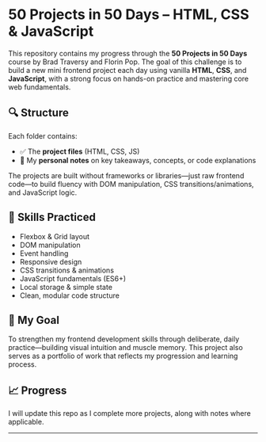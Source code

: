 # 50 Projects in 50 Days – HTML, CSS & JavaScript

This repository contains my progress through the **50 Projects in 50 Days** course by Brad Traversy and Florin Pop. The goal of this challenge is to build a new mini frontend project each day using vanilla **HTML**, **CSS**, and **JavaScript**, with a strong focus on hands-on practice and mastering core web fundamentals.

## 🔍 Structure

Each folder contains:
- ✅ The **project files** (HTML, CSS, JS)
- 🧠 My **personal notes** on key takeaways, concepts, or code explanations

The projects are built without frameworks or libraries—just raw frontend code—to build fluency with DOM manipulation, CSS transitions/animations, and JavaScript logic.

## 🧱 Skills Practiced

- Flexbox & Grid layout
- DOM manipulation
- Event handling
- Responsive design
- CSS transitions & animations
- JavaScript fundamentals (ES6+)
- Local storage & simple state
- Clean, modular code structure

## 🚧 My Goal

To strengthen my frontend development skills through deliberate, daily practice—building visual intuition and muscle memory. This project also serves as a portfolio of work that reflects my progression and learning process.

## 📈 Progress

I will update this repo as I complete more projects, along with notes where applicable.

---

